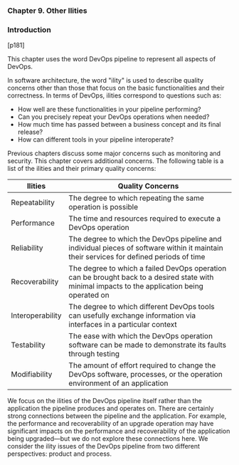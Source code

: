 ### **Chapter 9. Other Ilities**

### Introduction

[p181]

This chapter uses the word DevOps pipeline to represent all aspects of DevOps.

In software architecture, the word "ility" is used to describe quality concerns other than those that focus on the basic functionalities and their correctness. In terms of DevOps, ilities correspond to questions such as:

* How well are these functionalities in your pipeline performing?
* Can you precisely repeat your DevOps operations when needed?
* How much time has passed between a business concept and its final release?
* How can different tools in your pipeline interoperate?

Previous chapters discuss some major concerns such as monitoring and security. This chapter covers additional concerns. The following table is a list of the ilities and their primary quality concerns:

Ilities | Quality Concerns
------- | ----------------
Repeatability | The degree to which repeating the same operation is possible
Performance | The time and resources required to execute a DevOps operation
Reliability | The degree to which the DevOps pipeline and individual pieces of software within it maintain their services for defined periods of time
Recoverability | The degree to which a failed DevOps operation can be brought back to a desired state with minimal impacts to the application being operated on
Interoperability | The degree to which different DevOps tools can usefully exchange information via interfaces in a particular context
Testability | The ease with which the DevOps operation software can be made to demonstrate its faults through testing
Modifiability | The amount of effort required to change the DevOps software, processes, or the operation environment of an application

We focus on the ilities of the DevOps pipeline itself rather than the application the pipeline produces and operates on. There are certainly strong connections between the pipeline and the application. For example, the performance and recoverability of an upgrade operation may have significant impacts on the performance and recoverability of the application being upgraded—but we do not explore these connections here. We consider the ility issues of the DevOps pipeline from two different perspectives: product and process.

